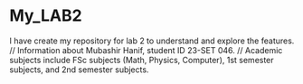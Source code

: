 # My_LAB2
I have create my repository for lab 2 to understand and explore the features.
// Information about Mubashir Hanif, student ID 23-SET 046.
// Academic subjects include FSc subjects (Math, Physics, Computer), 1st semester subjects, and 2nd semester subjects.
